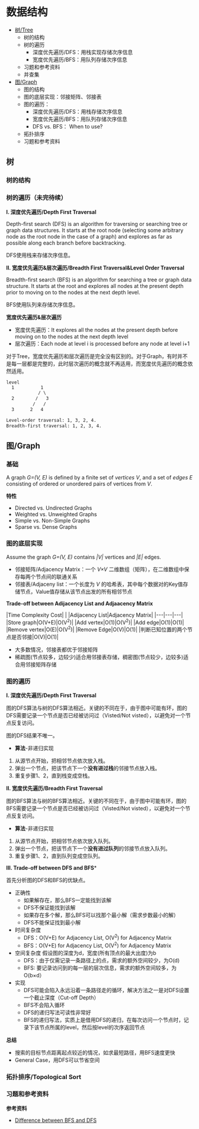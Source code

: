 # 数据结构

- [树/Tree](#树20230909)
  - 树的结构
  - 树的遍历 
    - 深度优先遍历/DFS：用栈实现存储次序信息
    - 宽度优先遍历/BFS：用队列存储次序信息
  - 习题和参考资料
  - 并查集
- [图/Graph](#图20230909)
  - 图的结构
  - 图的底层实现：邻接矩阵、邻接表
  - 图的遍历：
    - 深度优先遍历/DFS：用栈存储次序信息
    - 宽度优先遍历/BFS：用队列存储次序信息
    - DFS vs. BFS： When to use?
  - 拓扑排序
  - 习题和参考资料

## 树 <a name = "树20230909">

### 树的结构



### 树的遍历（未完待续）

**I. 深度优先遍历/Depth First Traversal**

Depth-first search (DFS) is an algorithm for traversing or searching tree or graph data structures. It starts at the root node (selecting some arbitrary node as the root node in the case of a graph) and explores as far as possible along each branch before backtracking.

DFS使用栈来存储次序信息。

**II. 宽度优先遍历&层次遍历/Breadth First Traversal&Level Order Traversal**

Breadth-first search (BFS) is an algorithm for searching a tree or graph data structure. It starts at the root and explores all nodes at the present depth prior to moving on to the nodes at the next depth level. 

BFS使用队列来存储次序信息。

**宽度优先遍历&层次遍历**

  - 宽度优先遍历：It explores all the nodes at the present depth before moving on to the nodes at the next depth level
  - 层次遍历：Each node at level i is processed before any node at level i+1

对于Tree，宽度优先遍历和层次遍历是完全没有区别的。对于Graph，有时并不是每一层都是完整的，此时层次遍历的概念就不再适用，而宽度优先遍历的概念依然适用。

```html
level
  1          1
            / \
  2        /   3
          /   /
  3      2   4

Level-order traversal: 1, 3, 2, 4.
Breadth-first traversal: 1, 2, 3, 4.
```

## 图/Graph <a name = "图20230909">

### 基础


A graph *G=(V, E)* is defined by a finite set of *vertices V*, and a set of *edges E* consisting of ordered or unordered pairs of vertices from *V*. 

**特性**

- Directed vs. Undirected Graphs
- Weighted vs. Unweighted Graphs
- Simple vs. Non-Simple Graphs
- Sparse vs. Dense Graphs

### 图的底层实现

Assume the graph *G=(V, E)* contains *|V|* vertices and *|E|* edges.
- 邻接矩阵/Adjacency Matrix：一个 *V×V* 二维数组（矩阵），在二维数组中保存每两个节点间的联通关系
- 邻接表/Adjaceny list：一个长度为 *V* 的哈希表，其中每个数据对的Key值存储节点，Value值存储从该节点出发的所有相邻节点

**Trade-off between Adijacency List and Adjaacency Matrix**

|Time Complexity Cost|
|   |Adijacency List|Adjacency Matrix|
|---|---|---|
|Store graph|O(V+E)|O(V<sup>2</sup>)|
|Add vertex|O(1)|O(V<sup>2</sup>)|
|Add edge|O(1)|O(1)|
|Remove vertex|O(E)|O(V<sup>2</sup>)|
|Remove Edge|O(V)|O(1)|
|判断已知位置的两个节点是否邻接|O(V)|O(1)|

- 大多数情况，邻接表都优于邻接矩阵
- 稀疏图(节点较多，边较少)适合用邻接表存储，稠密图(节点较少，边较多)适合用邻接矩阵存储

### 图的遍历

**I. 深度优先遍历/Depth First Traversal**

图的DFS算法与树的DFS算法相近。关键的不同在于，由于图中可能有环，图的DFS需要记录一个节点是否已经被访问过（Visted/Not visted），以避免对一个节点反复访问。

图的DFS结果不唯一。

- **算法**-非递归实现

1. 从源节点开始，把相邻节点依次放入栈。
2. 弹出一个节点，把该节点下一个**没有进过栈**的邻接节点放入栈。
3. 重复步骤1、2，直到栈变成空栈。

**II. 宽度优先遍历/Breadth First Traversal**

图的BFS算法与树的BFS算法相近。关键的不同在于，由于图中可能有环，图的BFS需要记录一个节点是否已经被访问过（Visted/Not visted），以避免对一个节点反复访问。

- **算法**-非递归实现

1. 从源节点开始，把相邻节点依次放入队列。
2. 弹出一个节点，把该节点下一个**没有进过队列**的邻接节点放入队列。
3. 重复步骤1、2，直到队列变成空队列。

**III. Trade-off between DFS and BFS***

首先分析图的DFS和BFS的优缺点。

- 正确性
  - 如果解存在，那么BFS一定能找到该解
  - DFS不保证能找到该解
  - 如果存在多个解，那么BFS可以找那个最小解（需求步数最小的解）
  - DFS不能保证找到最小解
- 时间复杂度
  - DFS：O(V+E) for Adjacency List, O(V<sup>2</sup>) for Adjacency Matrix 
  - BFS：O(V+E) for Adjacency List, O(V<sup>2</sup>) for Adjacency Matrix
- 空间复杂度
  假设图的深度为d，宽度(所有顶点的最大出度)为b
  - DFS：由于仅需记录一条路径上的点，需求的额外空间较少，为O(d)
  - BFS: 要记录访问到的每一层的层次信息，需求的额外空间较多，为O(b×d）
- 实现
  - DFS可能会陷入永远沿着一条路径走的循环，解决方法之一是对DFS设置一个截止深度（Cut-off Depth）
  - BFS不会陷入循环
  - DFS的递归写法可读性非常好
  - BFS的递归写法，实质上是借用DFS的递归，在每次访问一个节点时，记录下该节点所属的level，然后按level的次序返回节点

**总结**

- 搜索的目标节点距离起点较近的情况，如求最短路径，用BFS速度更快
- General Case，用DFS可以节省空间

### 拓扑排序/Topological Sort



### 习题和参考资料

**参考资料**
- [Difference between BFS and DFS](https://www.geeksforgeeks.org/difference-between-bfs-and-dfs/?ref=lbp)







